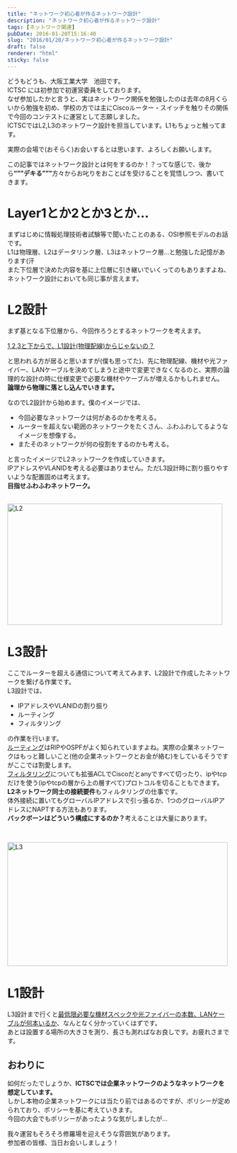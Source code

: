 ```yaml
---
title: "ネットワーク初心者が作るネットワーク設計"
description: "ネットワーク初心者が作るネットワーク設計"
tags: [ネットワーク関連]
pubDate: 2016-01-20T15:16:40
slug: "2016/01/20/ネットワーク初心者が作るネットワーク設計"
draft: false
renderer: "html"
sticky: false
---
```


<p>どうもどうも、大阪工業大学　池田です。<br />
ICTSC には初参加で初運営委員をしております。<br />
なぜ参加したかと言うと、実はネットワーク関係を勉強したのは去年の8月くらいから勉強を初め、学校の方では主にCiscoルーター・スイッチを触りその関係で今回のコンテストに運営として志願しました。<br />
ICTSCではL2,L3のネットワーク設計を担当しています。L1もちょっと触ってます。</p>
<p>実際の会場で(おそらく)お会いするとは思います、よろしくお願いします。</p>
<p>この記事ではネットワーク設計とは何をするのか！？ってな感じで、後から<strong>&#8220;&#8221;&#8221;デキる&#8221;&#8221;&#8221;</strong>方々からお叱りをおことばを受けることを覚悟しつつ、書いてきます。</p>
<h1>Layer1とか2とか3とか&#8230;</h1>
<p>まずはじめに情報処理技術者試験等で聞いたことのある、OSI参照モデルのお話です。<br />
L1は物理層、L2はデータリンク層、L3はネットワーク層&#8230;と勉強した記憶があります(汗<br />
また下位層で決めた内容を基に上位層に引き継いでいくってのもありますよね、ネットワーク設計においても同じ事が言えます。</p>
<h1>L2設計</h1>
<p>まず基となる下位層から、今回作ろうとするネットワークを考えます。</p>
<p><ins datetime="2016-01-19T11:08:26+00:00">1,2,3と下からで、L1設計(物理配線)からじゃないの？</ins></p>
<p>と思われる方が居ると思いますが(僕も思ってた)、先に物理配線、機材や光ファイバー、LANケーブルを決めてしまうと途中で変更できなくなるのと、実際の論理的な設計の時に仕様変更で必要な機材やケーブルが増えるかもしれません。<br />
<strong>論理から物理に落とし込んでいきます。</strong></p>
<p>なのでL2設計から始めます。僕のイメージでは、</p>
<ul>
<li>今回必要なネットワークは何があるのかを考える。</li>
<li>ルーターを超えない範囲のネットワークをたくさん、ふわふわしてるようなイメージを想像する。</li>
<li>またそのネットワークが何の役割をするのかも考える。</li>
</ul>
<p>と言ったイメージでL2ネットワークを作成していきます。<br />
IPアドレスやVLANIDを考える必要はありません。ただL3設計時に割り振りやすいような配置固めは考えます。<br />
<strong>目指せふわふわネットワーク。</strong></p>
<p>&nbsp;<br />
<img decoding="async" loading="lazy" class="wp-image-198 aligncenter" src="/images/wp/2016/01/2a831ec055ed4fee4e1d0936ea40500d-300x169.png.webp" alt="L2" width="486" height="274" /></p>
<h1>L3設計</h1>
<p>ここでルーターを超える通信について考えてみます、L2設計で作成したネットワークを繋げる作業です。<br />
L3設計では、</p>
<ul>
<li>IPアドレスやVLANIDの割り振り</li>
<li>ルーティング</li>
<li>フィルタリング</li>
</ul>
<p>の作業を行います。<br />
<ins datetime="2016-01-19T11:08:26+00:00">ルーティング</ins>はRIPやOSPFがよく知られていますよね。実際の企業ネットワークはもっと難しいこと(他の企業ネットワークとお金が絡む)をしているそうですがここでは割愛します。<br />
<ins datetime="2016-01-19T11:08:26+00:00">フィルタリング</ins>についても拡張ACLでCiscoだとanyですべて切ったり、ipやtcpだけを使う(ipやtcpの層から上の層すべて)プロトコルを切ることもできます。<strong>L2ネットワーク同士の接続要件</strong>もフィルタリングの仕事です。<br />
体外接続に置いてもグローバルIPアドレスで引っ張るか、1つのグローバルIPアドレスにNAPTする方法もあります。<br />
<strong>バックボーンはどういう構成にするのか？</strong>考えることは大量にあります。</p>
<p>&nbsp;</p>
<p><img decoding="async" loading="lazy" class="wp-image-199 aligncenter" src="/images/wp/2016/01/ee3be1d100caf1aa771552d59c2bd436-300x169.png.webp" alt="L3" width="498" height="280" /></p>
<h1>L1設計</h1>
<p>L3設計まで行くと<ins datetime="2016-01-19T11:08:26+00:00">最低限必要な機材スペックや光ファイバーの本数、LANケーブルが何本いるか</ins>、なんとなく分かっていくはずです。<br />
あとは設置する場所の大きさを測り、長さも測ればなお良しです。お疲れさまです。</p>
<h2>おわりに</h2>
<p>如何だったでしょうか、<strong>ICTSCでは企業ネットワークのようなネットワークを想定しています。</strong><br />
しかし本物の企業ネットワークには当たり前ではあるのですが、ポリシーが定められており、ポリシーを基に考えていきます。<br />
今回の大会でもポリシーがあったような気がしましたが&#8230;</p>
<p>我々運営もそろそろ修羅場を迎えそうな雰囲気があります。<br />
参加者の皆様、当日お会いしましょう！</p>
